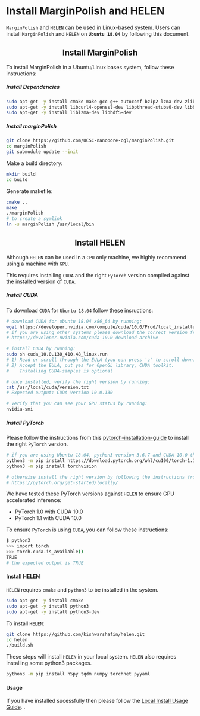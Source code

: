 # Install MarginPolish and HELEN
`MarginPolish` and `HELEN` can be used in Linux-based system. Users can install `MarginPolish` and `HELEN` on <b>`Ubuntu 18.04`</b> by following this document.

<center>
<h2> Install MarginPolish </h2>
</center>

To install MarginPolish in a Ubuntu/Linux bases system, follow these instructions:

##### Install Dependencies
```bash
sudo apt-get -y install cmake make gcc g++ autoconf bzip2 lzma-dev zlib1g-dev
sudo apt-get -y install libcurl4-openssl-dev libpthread-stubs0-dev libbz2-dev
sudo apt-get -y install liblzma-dev libhdf5-dev
```

##### Install marginPolish
```bash
git clone https://github.com/UCSC-nanopore-cgl/marginPolish.git
cd marginPolish
git submodule update --init
```
Make a build directory:
```bash
mkdir build
cd build
```

Generate makefile:
```bash
cmake ..
make
./marginPolish
# to create a symlink
ln -s marginPolish /usr/local/bin
```

<center>
<h2> Install HELEN </h2>
</center>

Although `HELEN` can be used in a `CPU` only machine, we highly recommend using a machine with `GPU`.

This requires installing `CUDA` and the right `PyTorch` version compiled against the installed version of `CUDA`.

##### Install CUDA
To download `CUDA` for `Ubuntu 18.04` follow these insructions:
```bash
# download CUDA for ubuntu 18.04 x86_64 by running:
wget https://developer.nvidia.com/compute/cuda/10.0/Prod/local_installers/cuda_10.0.130_410.48_linux
# if you are using other systems please download the correct version from here:
# https://developer.nvidia.com/cuda-10.0-download-archive

# install CUDA by running:
sudo sh cuda_10.0.130_410.48_linux.run
# 1) Read or scroll through the EULA (you can press 'z' to scroll down).
# 2) Accept the EULA, put yes for OpenGL library, CUDA toolkit.
#    Installing CUDA-samples is optional

# once installed, verify the right version by running:
cat /usr/local/cuda/version.txt
# Expected output: CUDA Version 10.0.130

# Verify that you can see your GPU status by running:
nvidia-smi
```

##### Install PyTorch
Please follow the instructions from this [pytorch-installation-guide](https://pytorch.org/get-started/locally/) to install the right `PyTorch` version.

```bash
# if you are using Ubuntu 18.04, python3 version 3.6.7 and CUDA 10.0 then follow these commands:
python3 -m pip install https://download.pytorch.org/whl/cu100/torch-1.1.0-cp36-cp36m-linux_x86_64.whl
python3 -m pip install torchvision

# otherwise install the right version by following the instructions from:
# https://pytorch.org/get-started/locally/
```

We have tested these PyTorch versions against `HELEN` to ensure GPU accelerated inference:
* PyTorch 1.0 with CUDA 10.0
* PyTorch 1.1 with CUDA 10.0

To ensure `PyTorch` is using `CUDA`, you can follow these instructions:
```bash
$ python3
>>> import torch
>>> torch.cuda.is_available()
TRUE
# the expected output is TRUE
```

#### Install HELEN
`HELEN` requires `cmake` and `python3` to be installed in the system.
```bash
sudo apt-get -y install cmake
sudo apt-get -y install python3
sudo apt-get -y install python3-dev
```
To install `HELEN`:

```bash
git clone https://github.com/kishwarshafin/helen.git
cd helen
./build.sh
```

These steps will install `HELEN` in your local system. `HELEN` also requires installing some python3 packages.
```bash
python3 -m pip install h5py tqdm numpy torchnet pyyaml
```

#### Usage
If you have installed sucessfully then please follow the [Local Install Usage Guide](docs/usage_local_install.md).
.

